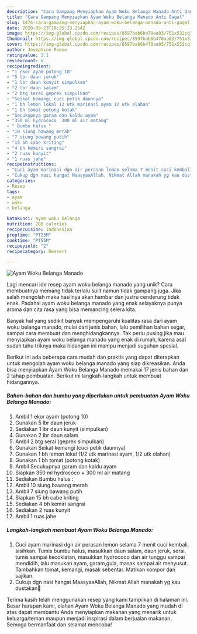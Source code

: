 ```yaml
---
description: "Cara Gampang Menyiapkan Ayam Woku Belanga Manado Anti Gagal"
title: "Cara Gampang Menyiapkan Ayam Woku Belanga Manado Anti Gagal"
slug: 1474-cara-gampang-menyiapkan-ayam-woku-belanga-manado-anti-gagal
date: 2020-08-23T10:25:23.254Z
image: https://img-global.cpcdn.com/recipes/8597bab6b470aa03/751x532cq70/ayam-woku-belanga-manado-foto-resep-utama.jpg
thumbnail: https://img-global.cpcdn.com/recipes/8597bab6b470aa03/751x532cq70/ayam-woku-belanga-manado-foto-resep-utama.jpg
cover: https://img-global.cpcdn.com/recipes/8597bab6b470aa03/751x532cq70/ayam-woku-belanga-manado-foto-resep-utama.jpg
author: Josephine Reese
ratingvalue: 3.1
reviewcount: 6
recipeingredient:
- "1 ekor ayam potong 10"
- "5 lbr daun jeruk"
- "1 lbr daun kunyit simpulkan"
- "2 lbr daun salam"
- "2 btg serai geprek simpulkan"
- "Seikat kemangi cuci petik daunnya"
- "1 bh lemon lokal 12 utk marinasi ayam 12 utk olahan"
- "1 bh tomat potong kotak"
- "Secukupnya garam dan kaldu ayam"
- "350 ml hydrococo  300 ml air matang"
- " Bumbu halus "
- "10 siung bawang merah"
- "7 siung bawang putih"
- "15 bh cabe kriting"
- "4 bh kemiri sangrai"
- "2 ruas kunyit"
- "1 ruas jahe"
recipeinstructions:
- "Cuci ayam marinasi dgn air perasan lemon selama 7 menit cuci kembali, sisihkan. Tumis bumbu halus, masukkan daun salam, daun jeruk, serai, tumis sampai kecoklatan, masukkan hydrococo dan air tunggu sampai mendidih, lalu masukan ayam, garam,gula, masak sampai air menyusut. Tambahkan tomat, kemangi, masak sebentar. Matikan kompor dan sajikan."
- "Cukup dgn nasi hangat MaasyaaAllah, Nikmat Allah manakah yg kau dustakan🙏"
categories:
- Resep
tags:
- ayam
- woku
- belanga

katakunci: ayam woku belanga 
nutrition: 208 calories
recipecuisine: Indonesian
preptime: "PT23M"
cooktime: "PT55M"
recipeyield: "2"
recipecategory: Dessert

---
```



![Ayam Woku Belanga Manado](https://img-global.cpcdn.com/recipes/8597bab6b470aa03/751x532cq70/ayam-woku-belanga-manado-foto-resep-utama.jpg)

Lagi mencari ide resep ayam woku belanga manado yang unik? Cara membuatnya memang tidak terlalu sulit namun tidak gampang juga. Jika salah mengolah maka hasilnya akan hambar dan justru cenderung tidak enak. Padahal ayam woku belanga manado yang enak selayaknya punya aroma dan cita rasa yang bisa memancing selera kita.

Banyak hal yang sedikit banyak mempengaruhi kualitas rasa dari ayam woku belanga manado, mulai dari jenis bahan, lalu pemilihan bahan segar, sampai cara membuat dan menghidangkannya. Tak perlu pusing jika mau menyiapkan ayam woku belanga manado yang enak di rumah, karena asal sudah tahu triknya maka hidangan ini mampu menjadi suguhan spesial.




Berikut ini ada beberapa cara mudah dan praktis yang dapat diterapkan untuk mengolah ayam woku belanga manado yang siap dikreasikan. Anda bisa menyiapkan Ayam Woku Belanga Manado memakai 17 jenis bahan dan 2 tahap pembuatan. Berikut ini langkah-langkah untuk membuat hidangannya.

<!--inarticleads1-->

##### Bahan-bahan dan bumbu yang diperlukan untuk pembuatan Ayam Woku Belanga Manado:

1. Ambil 1 ekor ayam (potong 10)
1. Gunakan 5 lbr daun jeruk
1. Sediakan 1 lbr daun kunyit (simpulkan)
1. Gunakan 2 lbr daun salam
1. Ambil 2 btg serai (geprek simpulkan)
1. Gunakan Seikat kemangi (cuci petik daunnya)
1. Gunakan 1 bh lemon lokal (1/2 utk marinasi ayam, 1/2 utk olahan)
1. Gunakan 1 bh tomat (potong kotak)
1. Ambil Secukupnya garam dan kaldu ayam
1. Siapkan 350 ml hydrococo + 300 ml air matang
1. Sediakan  Bumbu halus :
1. Ambil 10 siung bawang merah
1. Ambil 7 siung bawang putih
1. Siapkan 15 bh cabe kriting
1. Sediakan 4 bh kemiri sangrai
1. Sediakan 2 ruas kunyit
1. Ambil 1 ruas jahe




<!--inarticleads2-->

##### Langkah-langkah membuat Ayam Woku Belanga Manado:

1. Cuci ayam marinasi dgn air perasan lemon selama 7 menit cuci kembali, sisihkan. Tumis bumbu halus, masukkan daun salam, daun jeruk, serai, tumis sampai kecoklatan, masukkan hydrococo dan air tunggu sampai mendidih, lalu masukan ayam, garam,gula, masak sampai air menyusut. Tambahkan tomat, kemangi, masak sebentar. Matikan kompor dan sajikan.
1. Cukup dgn nasi hangat MaasyaaAllah, Nikmat Allah manakah yg kau dustakan🙏




Terima kasih telah menggunakan resep yang kami tampilkan di halaman ini. Besar harapan kami, olahan Ayam Woku Belanga Manado yang mudah di atas dapat membantu Anda menyiapkan makanan yang menarik untuk keluarga/teman maupun menjadi inspirasi dalam berjualan makanan. Semoga bermanfaat dan selamat mencoba!
